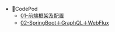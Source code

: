 - 📖CodePod
    - [01-前端框架及配置](blog/notes/codepod/0001/)
    - [02-SpringBoot＋GraphQL＋WebFlux](blog/notes/codepod/0002/)